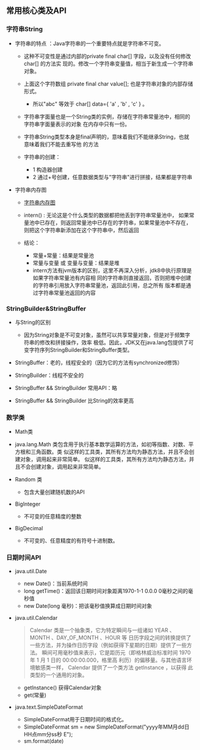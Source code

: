 ## 常用核心类及API

### 字符串String

* 字符串的特点 ：Java字符串的一个重要特点就是字符串不可变。
    * 这种不可变性是通过内部的private final char[] 字段，以及没有任何修改char[] 的方法实
      现的。修改一个字符串变量值，相当于新生成一个字符串对象。
      
    * 上面这个字符数组 private final char value[]; 也是字符串对象的内部存储形式。
        * 所以"abc" 等效于 char[] data={ 'a' , 'b' , 'c' } 。
        
    * 字符串字面量也是一个String类的实例，存储在字符串常量池中，相同的字符串字面量表示的对象
      在内存中只有一份。
      
    * 字符串String类型本身是final声明的，意味着我们不能继承String，也就意味着我们不能去重写他
      的方法  
      
    * 字符串的创建：
        * 1 构造器创建
        * 2 通过+号创建，任意数据类型与"字符串"进行拼接，结果都是字符串
        
* 字符串内存图
    * [字符串内存图](/images/字符串内存图-自画.png)    
    
    * intern() : 无论这是个什么类型的数据都把他丢到字符串常量池中，
        如果常量池中已存在，则返回常量池中已存在的字符串，如果常量池中不存在，
        则把这个字符串新添加在这个字符串中，然后返回  
        
    * 结论：
        * 常量+常量：结果是常量池
        * 常量与变量 或 变量与变量：结果是堆
        * intern方法有jvm版本的区别，这里不再深入分析，jdk8中执行原理是如果字符串常量池有内容相
            同的字符串则直接返回，否则把堆中创建的字符串引用放入字符串常量池，返回此引用，总之所有
            版本都是通过字符串常量池返回的内容  
            
                       
### StringBuilder&StringBuffer

* 与String的区别
    * 因为String对象是不可变对象，虽然可以共享常量对象，但是对于频繁字符串的修改和拼接操作，效率
      极低。因此，JDK又在java.lang包提供了可变字符序列StringBuilder和StringBuffer类型。
      
* StringBuffer：老的，线程安全的（因为它的方法有synchronized修饰）
* StringBuilder：线程不安全的  
* StringBuffer && StringBuilder   常用API：略
* StringBuffer && StringBuilder 比String的效率更高

### 数学类

* Math类
* java.lang.Math 类包含用于执行基本数学运算的方法，如初等指数、对数、平方根和三角函数。类
  似这样的工具类，其所有方法均为静态方法，并且不会创建对象，调用起来非常简单。
  似这样的工具类，其所有方法均为静态方法，并且不会创建对象，调用起来非常简单。
  
* Random 类 
    * 包含大量创建随机数的API
    
* BigInteger
    * 不可变的任意精度的整数 
    
* BigDecimal
    * 不可变的、任意精度的有符号十进制数。
    
### 日期时间API

* java.util.Date    
    * new Date()：当前系统时间
    * long getTime()：返回该日期时间对象距离1970-1-1 0.0.0 0毫秒之间的毫秒值
    * new Date(long 毫秒)：把该毫秒值换算成日期时间对象
    
* java.util.Calendar
    > Calendar 类是一个抽象类，它为特定瞬间与一组诸如 YEAR 、MONTH 、DAY_OF_MONTH 、HOUR 等
      日历字段之间的转换提供了一些方法，并为操作日历字段（例如获得下星期的日期）提供了一些方法。
      瞬间可用毫秒值来表示，它是距历元（即格林威治标准时间 1970 年 1 月 1 日的 00:00:00.000，格里高
      利历）的偏移量。与其他语言环境敏感类一样， Calendar 提供了一个类方法 getInstance ，以获得
      此类型的一个通用的对象。    
    * getInstance() 获得Calendar对象
    * get(常量) 

* java.text.SimpleDateFormat    
    * SimpleDateFormat用于日期时间的格式化。 
    * SimpleDateFormat sm = new SimpleDateFormat("yyyy年MM月dd日 HH点mm分ss秒 E");
    * sm.format(date)                 
